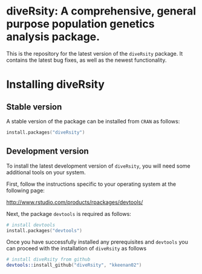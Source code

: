 diveRsity: A comprehensive, general purpose population genetics analysis package.
=================================================================================

This is the repository for the latest version of the ```diveRsity``` package. It contains the latest bug fixes, as well as the newest functionality.


Installing diveRsity
=======================


Stable version
---------------

A stable version of the package can be installed from ```CRAN``` as follows:

```s
install.packages("diveRsity")
```

Development version
-------------------

To install the latest development version of ```diveRsity```, you will need some additional tools on your system. 

First, follow the instructions specific to your operating system at the following page:

http://www.rstudio.com/products/rpackages/devtools/

Next, the package ```devtools``` is required as follows:

```s
# install devtools
install.packages("devtools")
```

Once you have successfully installed any prerequisites and ```devtools``` you can proceed with the installation of ```diveRsity``` as follows

```s
# install diveRsity from github
devtools::install_github("diveRsity", "kkeenan02")
```

